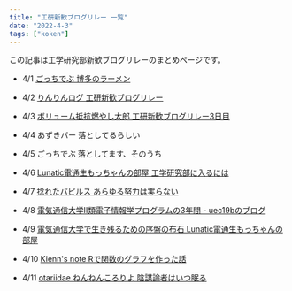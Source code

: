 ```yaml
---
title: "工研新歓ブログリレー 一覧"
date: "2022-4-3"
tags: ["koken"]
---
```


この記事は工学研究部新歓ブログリレーのまとめページです。

- 4/1
[ごっちでぶ 博多のラーメン](https://gotti.dev/post/koken_blog_relay_2022_ramen)

- 4/2
[りんりんログ 工研新歓ブログリレー](https://lnln.dev/blog/2022/04/02/%E5%B7%A5%E7%A0%94%E6%96%B0%E6%AD%93%E3%83%96%E3%83%AD%E3%82%B0%E3%83%AA%E3%83%AC%E3%83%BC2022/#more)

- 4/3
[ボリューム抵抗燃やし太郎 工研新歓ブログリレー3日目](https://ta729ip.github.io/ta729ip_blog/posts/koken-relay/)

- 4/4
あずきバー 落としてるらしい

- 4/5
ごっちでぶ 落としてます、そのうち

- 4/6
[Lunatic電通生もっちゃんの部屋 工学研究部に入るには](https://mocchan.dev/koken/koken-blog-relay-2022-day6/)

- 4/7
[捻れたパピルス あらゆる努力は実らない](https://hutinoatari.github.io/blog/never-efforts-pay-off/)

- 4/8
[電気通信大学II類電子情報学プログラムの3年間 - uec19bのブログ ](https://uec19b.hatenablog.com/entry/2022/04/08/233739)

- 4/9
[電気通信大学で生き残るための序盤の布石 Lunatic電通生もっちゃんの部屋](https://mocchan.dev/koken/koken-blog-relay-2022-day9/)

- 4/10
[Kienn's note Rで関数のグラフを作った話](https://kienn-hcl.github.io/mysite/posts/creategraphinr/)

- 4/11
[otariidae ねんねんころりよ 陰謀論者はいつ眠る](https://gist.github.com/otariidae/62b72a8d541cc7f6666b12e99a6a3f11)
